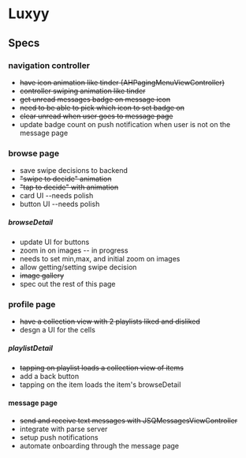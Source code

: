 # Luxyy 

## Specs
### navigation controller
- ~~have icon animation like tinder (AHPagingMenuViewController)~~
- ~~controller swiping animation like tinder~~
- ~~get unread messages badge on message icon~~
- ~~need to be able to pick which icon to set badge on~~
- ~~clear unread when user goes to message page~~
- update badge count on push notification when user is not on the message page


### browse page
- save swipe decisions to backend
- ~~"swipe to decide" animation~~
- ~~"tap to decide" with animation~~
- card UI --needs polish
- button UI --needs polish

##### browseDetail
- update UI for buttons
- zoom in on images -- in progress
- needs to set min,max, and initial zoom on images
- allow getting/setting swipe decision
- ~~image gallery~~
- spec out the rest of this page

### profile page
- ~~have a collection view with 2 playlists liked and disliked~~
- desgn a UI for the cells

##### playlistDetail
- ~~tapping on playlist loads a collection view of items~~
- add a back button
- tapping on the item loads the item's browseDetail

#### message page
- ~~send and receive text messages with JSQMessagesViewController~~
- integrate with parse server
- setup push notifications
- automate onboarding through the message page
